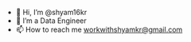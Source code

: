 - 👋 Hi, I’m @shyam16kr
- 👀 I’m a Data Engineer
- 📫 How to reach me workwithshyamkr@gmail.com

<!---
shyam16kr/shyam16kr is a ✨ special ✨ repository because its `README.md` (this file) appears on your GitHub profile.
You can click the Preview link to take a look at your changes.
--->
